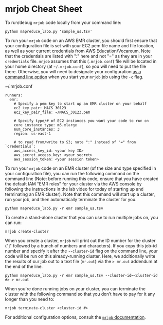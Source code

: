 # mrjob Cheat Sheet

To run/debug `mrjob` code locally from your command line:

```
python mapreduce_lab5.py 'sample_us.tsv'
```

To run your `mrjob` code on an AWS EMR cluster, you should first ensure that your configuration file is set with your EC2 pem file name and file location, as well as your current credentials from AWS Education/Vocareum. Note that the credentials are listed with ":" here and not "=" as they are in your `credentials` file. `mrjob` assumes that this (`.mrjob.conf`) file will be located in your home directory (at `~/.mrjob.conf`), so you will need to put the file there. Otherwise, you will need to designate your configuration [as a command line option](https://mrjob.readthedocs.io/en/latest/cmd.html#create-cluster) when you start your `mrjob` job using the `-c` flag.

~/.mrjob.conf
```
runners:
  emr:
    # Specify a pem key to start up an EMR cluster on your behalf
    ec2_key_pair: MACS_30123
    ec2_key_pair_file: ~/MACS_30123.pem

    # Specify type/# of EC2 instances you want your code to run on
    core_instance_type: m5.xlarge
    num_core_instances: 3
    region: us-east-1

    # to read from/write to S3; note ":" instead of "=" from `credentials`:
    aws_access_key_id: <your key ID>
    aws_secret_access_key: <your secret>
    aws_session_token: <your session token>
```

To run your `mrjob` code on an EMR cluster (of the size and type specified in your configuration file), you can run the following command on the command line (Note: before running this code, ensure that you have created the default IAM "EMR roles" for your cluster via the AWS console by following the instructions in the lab video for today of starting up and terminating an EMR cluster). Note that this command will start up a cluster, run your job, and then automatically terminate the cluster for you.

```
python mapreduce_lab5.py -r emr sample_us.tsv
```

To create a stand-alone cluster that you can use to run multiple jobs on, you can run:
```
mrjob create-cluster
```

When you create a cluster, `mrjob` will print out the ID number for the cluster ("j" followed by a bunch of numbers and characters). If you copy this job-id number and specify it after the `--cluster-id` flag on the command line, your code will be run on this already-running cluster. Here, we additionally write the results of our job out to a text file (`mr.out`) via the `> mr.out` addendum at the end of the line.

```
python mapreduce_lab5.py -r emr sample_us.tsv --cluster-id=<cluster-id #> > mr.out
```

When you're done running jobs on your cluster, you can terminate the cluster with the following command so that you don't have to pay for it any longer than you need to:

```
mrjob terminate-cluster <cluster-id #>
```

For additional configuration options, consult the [`mrjob` documentation](https://mrjob.readthedocs.io/en/latest/index.html).
